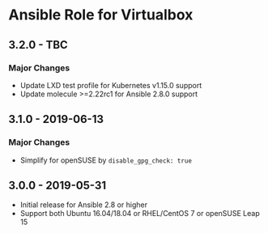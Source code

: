 # Ansible Role for Virtualbox

## 3.2.0 - TBC

### Major Changes

  - Update LXD test profile for Kubernetes v1.15.0 support
  - Update molecule \>=2.22rc1 for Ansible 2.8.0 support

## 3.1.0 - 2019-06-13

### Major Changes

  - Simplify for openSUSE by `disable_gpg_check: true`

## 3.0.0 - 2019-05-31

  - Initial release for Ansible 2.8 or higher
  - Support both Ubuntu 16.04/18.04 or RHEL/CentOS 7 or openSUSE Leap 15
